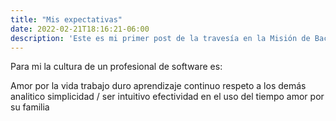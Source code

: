 ```yaml
---
title: "Mis expectativas"
date: 2022-02-21T18:16:21-06:00
description: 'Este es mi primer post de la travesía en la Misión de Backend con Node JS de Launch X.'
---
```


Para mi la cultura de un profesional de software es: 

Amor por la vida 
trabajo duro 
aprendizaje continuo
respeto a los demás 
analitico 
simplicidad / ser intuitivo 
efectividad en el uso del tiempo 
amor por su familia 

